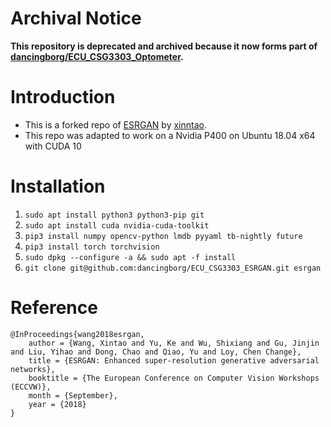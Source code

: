 # Archival Notice
**This repository is deprecated and archived because it now forms part of [dancingborg/ECU_CSG3303_Optometer](https://github.com/dancingborg/ECU_CSG3303_Optometer).**

# Introduction

- This is a forked repo of [ESRGAN](https://github.com/xinntao/ESRGAN) by [xinntao](https://github.com/xinntao).
- This repo was adapted to work on a Nvidia P400 on Ubuntu 18.04 x64 with CUDA 10

# Installation
1. `sudo apt install python3 python3-pip git`
2. `sudo apt install cuda nvidia-cuda-toolkit`
3. `pip3 install numpy opencv-python lmdb pyyaml tb-nightly future`
4. `pip3 install torch torchvision`
5. `sudo dpkg --configure -a && sudo apt -f install`
6. `git clone git@github.com:dancingborg/ECU_CSG3303_ESRGAN.git esrgan`

# Reference
<!--
    @article{wang2018esrgan,
        author={Wang, Xintao and Yu, Ke and Wu, Shixiang and Gu, Jinjin and Liu, Yihao and Dong, Chao and Loy, Chen Change and Qiao, Yu and Tang, Xiaoou},
        title={ESRGAN: Enhanced super-resolution generative adversarial networks},
        journal={arXiv preprint arXiv:1809.00219},
        year={2018}
    }
-->    
    @InProceedings{wang2018esrgan,
        author = {Wang, Xintao and Yu, Ke and Wu, Shixiang and Gu, Jinjin and Liu, Yihao and Dong, Chao and Qiao, Yu and Loy, Chen Change},
        title = {ESRGAN: Enhanced super-resolution generative adversarial networks},
        booktitle = {The European Conference on Computer Vision Workshops (ECCVW)},
        month = {September},
        year = {2018}
    }
